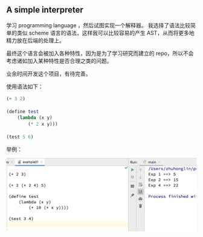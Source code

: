 ## A simple interpreter

学习 programming language ，然后试图实现一个解释器。
我选择了语法比较简单的类似 scheme 语言的语法，这样我可以比较容易的产生 AST，从而将更多地精力放在后端的处理上。

最终这个语言会被加入各种特性，因为是为了学习研究而建立的 repo，所以不会考虑诸如加入某种特性是否合理之类的问题。

业余时间开发这个项目，有待完善。

使用语法如下：

```scheme
(+ 3 2)

(define test
    (lambda (x y)
        (* 2 x y)))

(test 5 6)
```



举例：

![example01](./example_file/example01.png)